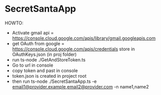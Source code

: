 # SecretSantaApp

HOWTO:

- Activate gmail api = https://console.cloud.google.com/apis/library/gmail.googleapis.com
- get OAuth from google = https://console.cloud.google.com/apis/credentials store in OAuthKeys.json (in proj folder)
- run ts-node ./GetAndStoreToken.ts
- Go to url in console
- copy token and past in console
- token.json is created in project root
- then run ts-node ./SecretSantaApp.ts -e email1@provider.example,email2@provider.com -n name1,name2
